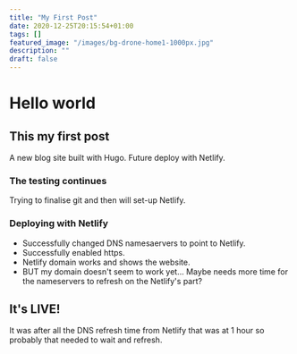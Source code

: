 ```yaml
---
title: "My First Post"
date: 2020-12-25T20:15:54+01:00
tags: []
featured_image: "/images/bg-drone-home1-1000px.jpg"
description: ""
draft: false
---
```


# Hello world
## This my first post
A new blog site built with Hugo.
Future deploy with Netlify.

### The testing continues
Trying to finalise git and then will set-up Netlify.

### Deploying with Netlify
- Successfully changed DNS namesaervers to point to Netlify.
- Successfully enabled https.
- Netlify domain works and shows the website.
- BUT my domain doesn't seem to work yet... Maybe needs more time for the nameservers to refresh on the Netlify's part? 


## It's LIVE!
It was after all the DNS refresh time from Netlify that was at 1 hour so probably that needed to wait and refresh.
